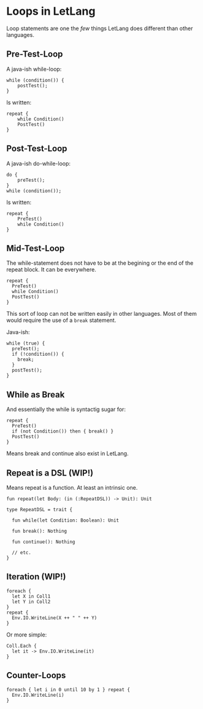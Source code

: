# Loops in LetLang

Loop statements are one the *few* things LetLang does different
than other languages.


## Pre-Test-Loop

A java-ish while-loop:

```
while (condition()) {
    postTest();
}
```

Is written:

```
repeat {
    while Condition()
    PostTest()
}
```

## Post-Test-Loop


A java-ish do-while-loop:

```
do {
    preTest();
}
while (condition());
```

Is written:

```
repeat {
    PreTest()
    while Condition()
}
```

## Mid-Test-Loop

The while-statement does not have to be
at the begining or the end of the repeat
block. It can be everywhere.

```
repeat {
  PreTest()
  while Condition()
  PostTest()
}
```

This sort of loop can not be written easily
in other languages. Most of them would require
the use of a `break` statement.

Java-ish:
```
while (true) {
  preTest();
  if (!condition()) {
    break;
  }
  postTest();
}
```

## While as Break

And essentially the while is syntactig sugar for:

```
repeat {
  PreTest()
  if (not Condition()) then { break() }
  PostTest()
}
```

Means break and continue also exist in LetLang.

## Repeat is a DSL (WIP!)

Means repeat is a function. At least an intrinsic one.

```
fun repeat(let Body: (in (:RepeatDSL)) -> Unit): Unit

type RepeatDSL = trait {

  fun while(let Condition: Boolean): Unit

  fun break(): Nothing

  fun continue(): Nothing

  // etc.
}
```

## Iteration (WIP!)

```
foreach {
  let X in Coll1
  let Y in Coll2
}
repeat {
  Env.IO.WriteLine(X ++ " " ++ Y)
}
```

Or more simple:

```
Coll.Each {
  let it -> Env.IO.WriteLine(it) 
}
```

## Counter-Loops

```
foreach { let i in 0 until 10 by 1 } repeat {
  Env.IO.WriteLine(i)
}
```

